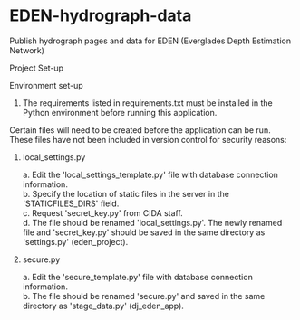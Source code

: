 EDEN-hydrograph-data
====================

Publish hydrograph pages and data for EDEN (Everglades Depth Estimation Network)

Project Set-up

Environment set-up  
1. The requirements listed in requirements.txt must be installed in the Python environment before running this application.   

Certain files will need to be created before the application can be run. These files have not been included in version control for security reasons:  

1. local_settings.py  

	a. Edit the 'local_settings_template.py' file with database connection information.  
	b. Specify the location of static files in the server in the 'STATICFILES_DIRS' field.  
	c. Request 'secret_key.py' from CIDA staff.  
	d. The file should be renamed 'local_settings.py'. The newly renamed file and 'secret_key.py' should be saved in the same directory as 'settings.py' (eden_project).  

2. secure.py  

	a. Edit the 'secure_template.py' file with database connection information.  
	b. The file should be renamed 'secure.py' and saved in the same directory as 'stage_data.py' (dj_eden_app).  